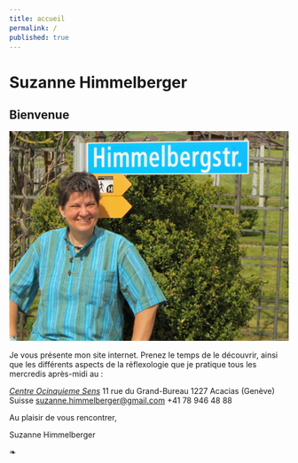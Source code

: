 ```yaml
---
title: accueil
permalink: /
published: true
---
```


# Suzanne Himmelberger

## Bienvenue

![](./images/suzanne.jpg)

Je vous présente mon site internet. Prenez le temps de le découvrir, ainsi que les différents aspects de la réflexologie que je pratique tous les mercredis après-midi au :

[*Centre Ocinquieme Sens*](http://www.ocinquieme.ch)
11 rue du Grand-Bureau
1227 Acacias (Genève)
Suisse
[suzanne.himmelberger@gmail.com](mailto:suzanne.himmelberger@gmail.com)
<i class="fa fa-phone"></i> +41 78 946 48 88

Au plaisir de vous rencontrer,

Suzanne Himmelberger

❧
